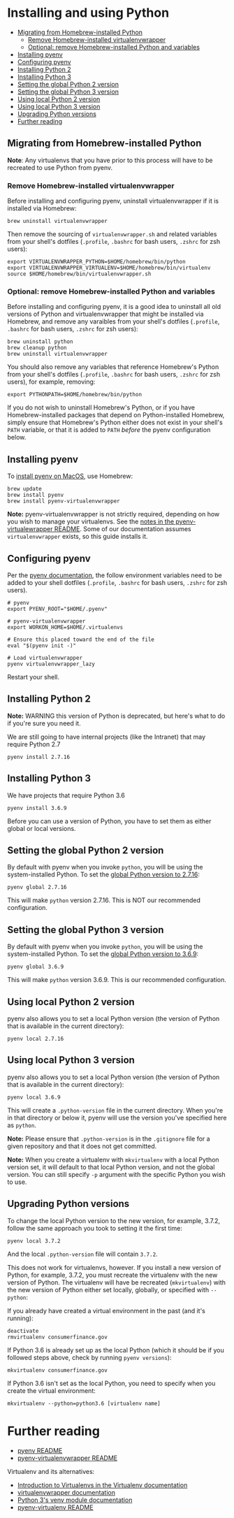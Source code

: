 # Installing and using Python

- [Migrating from Homebrew-installed Python](#migrating-from-homebrew-installed-python)
   - [Remove Homebrew-installed virtualenvwrapper](#remove-homebrew-installed-virtualenvwrapper)
   - [Optional: remove Homebrew-installed Python and variables](#optional-remove-homebrew-installed-python-and-variables)
- [Installing pyenv](#installing-pyenv)
- [Configuring pyenv](#configuring-pyenv)
- [Installing Python 2](#installing-python-2)
- [Installing Python 3](#installing-python-3)
- [Setting the global Python 2 version](#setting-the-global-python-2-version)
- [Setting the global Python 3 version](#setting-the-global-python-3-version)
- [Using local Python 2 version](#using-local-python-2-version)
- [Using local Python 3 version](#using-local-python-3-version)
- [Upgrading Python versions](#upgrading-python-versions)
- [Further reading](#further-reading)

## Migrating from Homebrew-installed Python

**Note**: Any virtualenvs that you have prior to this process will have to be recreated to use Python from pyenv.

### Remove Homebrew-installed virtualenvwrapper

Before installing and configuring pyenv, uninstall virtualenvwrapper if it  is installed via Homebrew:

```shell
brew uninstall virtualenvwrapper
```

Then remove the sourcing of `virtualenvwrapper.sh` and related variables from your shell's dotfiles (`.profile`, `.bashrc` for bash users, `.zshrc` for zsh users):

```shell
export VIRTUALENVWRAPPER_PYTHON=$HOME/homebrew/bin/python
export VIRTUALENVWRAPPER_VIRTUALENV=$HOME/homebrew/bin/virtualenv
source $HOME/homebrew/bin/virtualenvwrapper.sh
```

### Optional: remove Homebrew-installed Python and variables

Before installing and configuring pyenv, it is a good idea to uninstall all old versions of Python and virtualenvwrapper that might be installed via Homebrew, and remove any varaibles from your shell's dotfiles (`.profile`, `.bashrc` for bash users, `.zshrc` for zsh users):

```shell
brew uninstall python
brew cleanup python
brew uninstall virtualenvwrapper
```
You should also remove any variables that reference Homebrew's Python from your shell's dotfiles (`.profile`, `.bashrc` for bash users, `.zshrc` for zsh users), for example, removing:

```shell
export PYTHONPATH=$HOME/homebrew/bin/python
```

If you do not wish to uninstall Homebrew's Python, or if you have Homebrew-installed packages that depend on Python-installed Homebrew, simply ensure that Homebrew's Python either does not exist in your shell's `PATH` variable, or that it is added to `PATH` *before* the pyenv configuration below.

## Installing pyenv

To [install pyenv on MacOS](https://github.com/pyenv/pyenv#homebrew-on-macos), use Homebrew:

```shell
brew update
brew install pyenv
brew install pyenv-virtualenvwrapper
```

**Note:** pyenv-virtualenvwrapper is not strictly required, depending on how you wish to manage your virtualenvs. See the [notes in the pyenv-virtualewrapper README](https://github.com/pyenv/pyenv-virtualenvwrapper#pyenv-virtualenvwrapper). Some of our documentation assumes `virtualenvwrapper` exists, so this guide installs it.

## Configuring pyenv

Per the [pyenv documentation](https://github.com/pyenv/pyenv#basic-github-checkout), the follow environment variables need to be added to your shell dotfiles (`.profile`, `.bashrc` for bash users, `.zshrc` for zsh users).

```shell
# pyenv
export PYENV_ROOT="$HOME/.pyenv"

# pyenv-virtualenvwrapper
export WORKON_HOME=$HOME/.virtualenvs

# Ensure this placed toward the end of the file
eval "$(pyenv init -)"

# Load virtualenvwrapper
pyenv virtualenvwrapper_lazy
```

Restart your shell.

## Installing Python 2

**Note:** WARNING this version of Python is deprecated, but here's what to do if you're sure you need it.

We are still going to have internal projects (like the Intranet) that may require Python 2.7

```shell
pyenv install 2.7.16
```

## Installing Python 3

We have projects that require Python 3.6

```shell
pyenv install 3.6.9
```

Before you can use a version of Python, you have to set them as either global or local versions.

## Setting the global Python 2 version

By default with pyenv when you invoke `python`, you will be using the system-installed Python. To set the [global Python version to 2.7.16](https://github.com/pyenv/pyenv/blob/master/COMMANDS.md#pyenv-global):

```shell
pyenv global 2.7.16
```

This will make `python` version 2.7.16. This is NOT our recommended configuration.

## Setting the global Python 3 version

By default with pyenv when you invoke `python`, you will be using the system-installed Python. To set the [global Python version to 3.6.9](https://github.com/pyenv/pyenv/blob/master/COMMANDS.md#pyenv-global):

```shell
pyenv global 3.6.9
```

This will make `python` version 3.6.9. This is our recommended configuration.

## Using local Python 2 version

pyenv also allows you to set a local Python version (the version of Python that is available in the current directory):

```shell
pyenv local 2.7.16
```

## Using local Python 3 version

pyenv also allows you to set a local Python version (the version of Python that is available in the current directory):

```shell
pyenv local 3.6.9
```

This will create a `.python-version` file in the current directory. When you're in that directory or below it, pyenv will use the version you've specified here as `python`.

**Note:** Please ensure that `.python-version` is in the `.gitignore` file for a given repository and that it does not get committed.

**Note:** When you create a virtualenv with `mkvirtualenv` with a local Python version set, it will default to that local Python version, and not the global version. You can still specify `-p` argument with the specific Python you wish to use.

## Upgrading Python versions

To change the local Python version to the new version, for example, 3.7.2, follow the same approach you took to setting it the first time:

```shell
pyenv local 3.7.2
```

And the local `.python-version` file will contain `3.7.2`.

This does not work for virtualenvs, however. If you install a new version of Python, for example, 3.7.2, you must recreate the virtualenv with the new version of Python. The virtualenv will have be recreated (`mkvirtualenv`) with the new version of Python either set locally, globally, or specified with `--python`:

If you already have created a virtual environment in the past (and it's running):

```shell
deactivate
rmvirtualenv consumerfinance.gov
```

If Python 3.6 is already set up as the local Python (which it should be if you followed steps above, check by running `pyenv versions`):
```shell
mkvirtualenv consumerfinance.gov
```

If Python 3.6 isn't set as the local Python, you need to specify when you create the virtual environment:

```shell
mkvirtualenv --python=python3.6 [virtualenv name]
```


# Further reading

- [pyenv README](https://github.com/pyenv/pyenv/blob/master/README.md)
- [pyenv-virtualenvwrapper README](https://github.com/pyenv/pyenv-virtualenvwrapper/blob/master/README.md)

Virtualenv and its alternatives:

- [Introduction to Virtualenvs in the Virtualenv documentation](https://virtualenv.pypa.io/en/stable/#introduction)
- [virtualenvwrapper documentation](https://virtualenvwrapper.readthedocs.io/en/latest/)
- [Python 3's venv module documentation](https://docs.python.org/3/library/venv.html)
- [pyenv-virtualenv README](https://github.com/pyenv/pyenv-virtualenv/blob/master/README.md)
